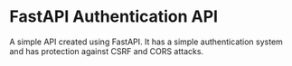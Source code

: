# FastAPI Authentication API

A simple API created using FastAPI. It has a simple authentication system and has protection against CSRF and CORS attacks.